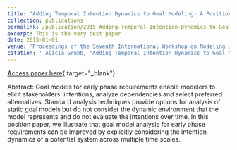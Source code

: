 ```yaml
---
title: "Adding Temporal Intention Dynamics to Goal Modeling- A Position Paper"
collection: publications
permalink: /publication/2015-Adding-Temporal-Intention-Dynamics-to-Goal-Modeling-A-Position-Paper
excerpt: This is the very best paper
date: 2015-01-01
venue: 'Proceedings of the Seventh International Workshop on Modeling in Software Engineering MiSE'
citation: ' Alicia Grubb, "Adding Temporal Intention Dynamics to Goal Modeling- A Position Paper." Proceedings of the Seventh International Workshop on Modeling in Software Engineering MiSE, 2015.'
---
```

[Access paper here](http://www.cs.toronto.edu/~amgrubb/archive/MiSE-2015.pdf){:target="_blank"}

Abstract: Goal models for early phase requirements enable modelers to elicit stakeholders' intentions, analyze dependencies and select preferred alternatives. Standard analysis techniques provide options for analysis of static goal models but do not consider the dynamic environment that the model represents and do not evaluate the intentions over time. In this position paper, we illustrate that goal model analysis for early phase requirements can be improved by explicitly considering the intention dynamics of a potential system across multiple time scales.
